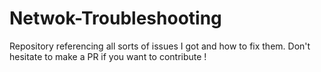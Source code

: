 # Netwok-Troubleshooting
Repository referencing all sorts of issues I got and how to fix them. Don't hesitate to make a PR if you want to contribute !
